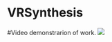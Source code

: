 # VRSynthesis 
#Video demonstrarion of work.
![](https://github.com/ostrovoyy/VRSynthesis/blob/PA1/2023-06-08%2000-05-10%20(1).gif)
